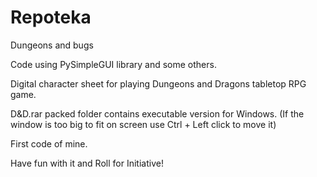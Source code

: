 # Repoteka
Dungeons and bugs

Code using PySimpleGUI library and some others.

Digital character sheet for playing Dungeons and Dragons tabletop RPG game.

D&D.rar packed folder contains executable version for Windows.
(If the window is too big to fit on screen use Ctrl + Left click to move it)

First code of mine.

Have fun with it and  Roll for Initiative!
